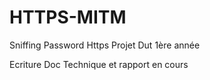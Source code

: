 # HTTPS-MITM
Sniffing Password Https Projet Dut 1ère année 

Ecriture Doc Technique et rapport en cours 
